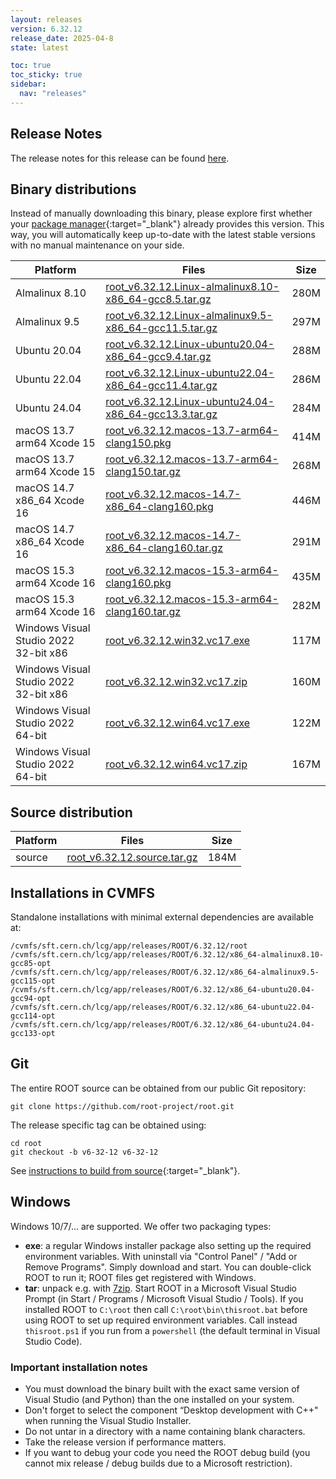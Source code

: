 ```yaml
---
layout: releases
version: 6.32.12
release_date: 2025-04-8
state: latest

toc: true
toc_sticky: true
sidebar:
  nav: "releases"
---
```



## Release Notes

The release notes for this release can be found [here](https://root.cern/doc/v632/release-notes.html#release-6.32.12).

## Binary distributions

Instead of manually downloading this binary, please explore first whether your [package manager](../../install/#install-via-a-package-manager){:target="\_blank"} already provides this version.
This way, you will automatically keep up-to-date with the latest stable versions with no manual maintenance on your side.

| Platform       | Files | Size |
|-----------|-------|-----|
| Almalinux 8.10 | [root_v6.32.12.Linux-almalinux8.10-x86_64-gcc8.5.tar.gz](https://root.cern/download/root_v6.32.12.Linux-almalinux8.10-x86_64-gcc8.5.tar.gz) | 280M |
| Almalinux 9.5 | [root_v6.32.12.Linux-almalinux9.5-x86_64-gcc11.5.tar.gz](https://root.cern/download/root_v6.32.12.Linux-almalinux9.5-x86_64-gcc11.5.tar.gz) | 297M |
| Ubuntu 20.04 | [root_v6.32.12.Linux-ubuntu20.04-x86_64-gcc9.4.tar.gz](https://root.cern/download/root_v6.32.12.Linux-ubuntu20.04-x86_64-gcc9.4.tar.gz) | 288M |
| Ubuntu 22.04 | [root_v6.32.12.Linux-ubuntu22.04-x86_64-gcc11.4.tar.gz](https://root.cern/download/root_v6.32.12.Linux-ubuntu22.04-x86_64-gcc11.4.tar.gz) | 286M |
| Ubuntu 24.04 | [root_v6.32.12.Linux-ubuntu24.04-x86_64-gcc13.3.tar.gz](https://root.cern/download/root_v6.32.12.Linux-ubuntu24.04-x86_64-gcc13.3.tar.gz) | 284M |
| macOS 13.7 arm64 Xcode 15 | [root_v6.32.12.macos-13.7-arm64-clang150.pkg](https://root.cern/download/root_v6.32.12.macos-13.7-arm64-clang150.pkg) | 414M |
| macOS 13.7 arm64 Xcode 15 | [root_v6.32.12.macos-13.7-arm64-clang150.tar.gz](https://root.cern/download/root_v6.32.12.macos-13.7-arm64-clang150.tar.gz) | 268M |
| macOS 14.7 x86_64 Xcode 16 | [root_v6.32.12.macos-14.7-x86_64-clang160.pkg](https://root.cern/download/root_v6.32.12.macos-14.7-x86_64-clang160.pkg) | 446M |
| macOS 14.7 x86_64 Xcode 16 | [root_v6.32.12.macos-14.7-x86_64-clang160.tar.gz](https://root.cern/download/root_v6.32.12.macos-14.7-x86_64-clang160.tar.gz) | 291M |
| macOS 15.3 arm64 Xcode 16 | [root_v6.32.12.macos-15.3-arm64-clang160.pkg](https://root.cern/download/root_v6.32.12.macos-15.3-arm64-clang160.pkg) | 435M |
| macOS 15.3 arm64 Xcode 16 | [root_v6.32.12.macos-15.3-arm64-clang160.tar.gz](https://root.cern/download/root_v6.32.12.macos-15.3-arm64-clang160.tar.gz) | 282M |
| Windows Visual Studio 2022 32-bit x86  | [root_v6.32.12.win32.vc17.exe](https://root.cern/download/root_v6.32.12.win32.vc17.exe) | 117M |
| Windows Visual Studio 2022 32-bit x86  | [root_v6.32.12.win32.vc17.zip](https://root.cern/download/root_v6.32.12.win32.vc17.zip) | 160M |
| Windows Visual Studio 2022 64-bit | [root_v6.32.12.win64.vc17.exe](https://root.cern/download/root_v6.32.12.win64.vc17.exe) | 122M |
| Windows Visual Studio 2022 64-bit | [root_v6.32.12.win64.vc17.zip](https://root.cern/download/root_v6.32.12.win64.vc17.zip) | 167M |

## Source distribution

| Platform       | Files | Size |
|-----------|-------|-----|
| source | [root_v6.32.12.source.tar.gz](https://root.cern/download/root_v6.32.12.source.tar.gz) | 184M |


## Installations in CVMFS

Standalone installations with minimal external dependencies are available at:
~~~
/cvmfs/sft.cern.ch/lcg/app/releases/ROOT/6.32.12/root
/cvmfs/sft.cern.ch/lcg/app/releases/ROOT/6.32.12/x86_64-almalinux8.10-gcc85-opt
/cvmfs/sft.cern.ch/lcg/app/releases/ROOT/6.32.12/x86_64-almalinux9.5-gcc115-opt
/cvmfs/sft.cern.ch/lcg/app/releases/ROOT/6.32.12/x86_64-ubuntu20.04-gcc94-opt
/cvmfs/sft.cern.ch/lcg/app/releases/ROOT/6.32.12/x86_64-ubuntu22.04-gcc114-opt
/cvmfs/sft.cern.ch/lcg/app/releases/ROOT/6.32.12/x86_64-ubuntu24.04-gcc133-opt
~~~


## Git

The entire ROOT source can be obtained from our public Git repository:

~~~
git clone https://github.com/root-project/root.git
~~~
The release specific tag can be obtained using:
~~~
cd root
git checkout -b v6-32-12 v6-32-12
~~~

See [instructions to build from source](../../install/#build-from-source){:target="\_blank"}.

## Windows

Windows 10/7/... are supported. We offer two packaging types:

 * **exe**: a regular Windows installer package also setting up the required environment variables. With uninstall via "Control Panel" / "Add or Remove Programs". Simply download and start. You can double-click ROOT to run it; ROOT files get registered with Windows.
 * **tar**: unpack e.g. with [7zip](https://www.7-zip.org). Start ROOT in a Microsoft Visual Studio Prompt (in Start / Programs / Microsoft Visual Studio / Tools). If you installed ROOT to `C:\root` then call `C:\root\bin\thisroot.bat` before using ROOT to set up required environment variables. Call instead `thisroot.ps1` if you run from a `powershell` (the default terminal in Visual Studio Code).

### Important installation notes

 * You must download the binary built with the exact same version of Visual Studio (and Python) than the one installed on your system.
 * Don't forget to select the component “Desktop development with C++" when running the Visual Studio Installer.
 * Do not untar in a directory with a name containing blank characters.
 * Take the release version if performance matters.
 * If you want to debug your code you need the ROOT debug build (you cannot mix release / debug builds due to a Microsoft restriction).

